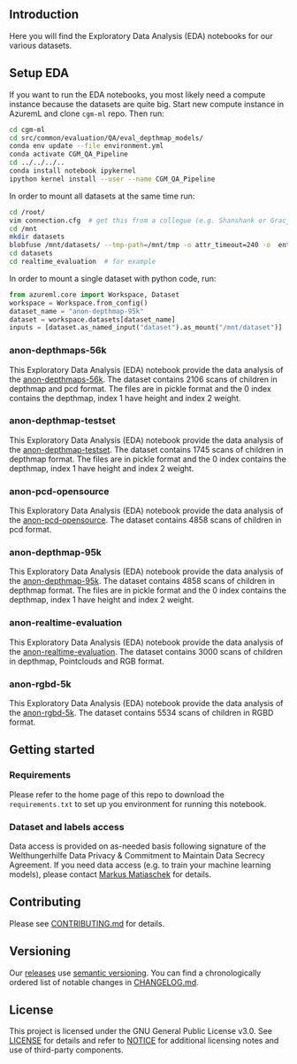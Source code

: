 ## Introduction

Here you will find the Exploratory Data Analysis (EDA) notebooks for our various datasets.

## Setup EDA

If you want to run the EDA notebooks, you most likely need a compute instance
because the datasets are quite big.
Start new compute instance in AzuremL and clone `cgm-ml` repo.
Then run:

```bash
cd cgm-ml
cd src/common/evaluation/QA/eval_depthmap_models/
conda env update --file environment.yml
conda activate CGM_QA_Pipeline
cd ../../../..
conda install notebook ipykernel
ipython kernel install --user --name CGM_QA_Pipeline
```

In order to mount all datasets at the same time run:

```bash
cd /root/
vim connection.cfg  # get this from a collegue (e.g. Shanshank or Gracjan)
cd /mnt
mkdir datasets
blobfuse /mnt/datasets/ --tmp-path=/mnt/tmp -o attr_timeout=240 -o  entry_timeout=240 -o negative_timeout=120 -o allow_other --config-file=/root/connection.cfg
cd datasets
cd realtime_evaluation  # for example
```

In order to mount a single dataset with python code, run:

```python
from azureml.core import Workspace, Dataset
workspace = Workspace.from_config()
dataset_name = "anon-depthmap-95k"
dataset = workspace.datasets[dataset_name]
inputs = [dataset.as_named_input("dataset").as_mount("/mnt/dataset")]
```

### anon-depthmaps-56k

This Exploratory Data Analysis (EDA) notebook provide the data analysis of the [anon-depthmaps-56k](https://ml.azure.com/dataset/anon-depthmaps-56k/latest/details?wsid=/subscriptions/9b82ecea-6780-4b85-8acf-d27d79028f07/resourceGroups/cgm-ml-prod/providers/Microsoft.MachineLearningServices/workspaces/cgm-azureml-prod&tid=006dabd7-456d-465b-a87f-f7d557e319c8). The dataset contains 2106 scans of children in depthmap and pcd format. The files are in pickle format and the 0 index contains the depthmap, index 1 have height and index 2 weight.

### anon-depthmap-testset

This Exploratory Data Analysis (EDA) notebook provide the data analysis of the [anon-depthmap-testset](https://ml.azure.com/dataset/anon-depthmap-testset/latest/details?wsid=/subscriptions/9b82ecea-6780-4b85-8acf-d27d79028f07/resourceGroups/cgm-ml-prod/providers/Microsoft.MachineLearningServices/workspaces/cgm-azureml-prod&tid=006dabd7-456d-465b-a87f-f7d557e319c8). The dataset contains 1745 scans of children in depthmap format. The files are in pickle format and the 0 index contains the depthmap, index 1 have height and index 2 weight.

### anon-pcd-opensource

This Exploratory Data Analysis (EDA) notebook provide the data analysis of the [anon-pcd-opensource](https://ml.azure.com/dataset/anon-pcd-opensource/latest/details?wsid=/subscriptions/9b82ecea-6780-4b85-8acf-d27d79028f07/resourceGroups/cgm-ml-prod/providers/Microsoft.MachineLearningServices/workspaces/cgm-azureml-prod&tid=006dabd7-456d-465b-a87f-f7d557e319c8). The dataset contains 4858 scans of children in pcd format.

### anon-depthmap-95k

This Exploratory Data Analysis (EDA) notebook provide the data analysis of the [anon-depthmap-95k](https://ml.azure.com/dataset/anon-depthmap-95k/latest/details?wsid=/subscriptions/9b82ecea-6780-4b85-8acf-d27d79028f07/resourceGroups/cgm-ml-prod/providers/Microsoft.MachineLearningServices/workspaces/cgm-azureml-prod&tid=006dabd7-456d-465b-a87f-f7d557e319c8). The dataset contains 4858 scans of children in depthmap format. The files are in pickle format and the 0 index contains the depthmap, index 1 have height and index 2 weight.

### anon-realtime-evaluation

This Exploratory Data Analysis (EDA) notebook provide the data analysis of the [anon-realtime-evaluation](https://ml.azure.com/dataset/anon-realtime-evaluation/latest/details?wsid=/subscriptions/9b82ecea-6780-4b85-8acf-d27d79028f07/resourceGroups/cgm-ml-prod/providers/Microsoft.MachineLearningServices/workspaces/cgm-azureml-prod&tid=006dabd7-456d-465b-a87f-f7d557e319c8). The dataset contains 3000 scans of children in depthmap, Pointclouds and RGB format.

### anon-rgbd-5k

This Exploratory Data Analysis (EDA) notebook provide the data analysis of the [anon-rgbd-5k](https://ml.azure.com/dataset/anon-rgbd-5k/latest/details?wsid=/subscriptions/9b5bbfae-d5d1-4aae-a2ca-75159c0c887d/resourceGroups/cgm-ml-prod-we-rg/providers/Microsoft.MachineLearningServices/workspaces/cgm-ml-prod-we-azml&tid=3a27c573-ec1a-4734-9cd3-3208af51794b). The dataset contains 5534 scans of children in RGBD format.


## Getting started

### Requirements

Please refer to the home page of this repo to download the `requirements.txt` to set up you environment for running this notebook.

### Dataset and labels access

Data access is provided on as-needed basis following signature of the Welthungerhilfe Data Privacy & Commitment to
Maintain Data Secrecy Agreement. If you need data access (e.g. to train your machine learning models),
please contact [Markus Matiaschek](mailto:info@childgrowthmonitor.org) for details.

## Contributing

Please see [CONTRIBUTING.md](CONTRIBUTING.md) for details.

## Versioning

Our [releases](https://github.com/Welthungerhilfe/cgm-ml/releases) use [semantic versioning](http://semver.org). You can find a chronologically ordered list of notable changes in [CHANGELOG.md](CHANGELOG.md).

## License

This project is licensed under the GNU General Public License v3.0. See [LICENSE](LICENSE) for details and refer to [NOTICE](NOTICE) for additional licensing notes and use of third-party components.

